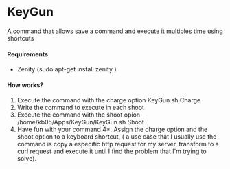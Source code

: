 # KeyGun
A command that allows save a command and execute it multiples time using shortcuts

#### Requirements

* Zenity (sudo apt-get install zenity )

#### How works?

1. Execute the command with the charge option KeyGun.sh Charge
2. Write the command to execute in each shoot
3. Execute the command with the shoot opion /home/kb05/Apps/KeyGun/KeyGun.sh Shoot
4. Have fun with your command
4*. Assign the charge option and the shoot option to a keyboard shortcut, ( a use case that I usually use the command is copy a especific http request for my server, transform to a curl request and execute it until I find the problem that I'm trying to solve).